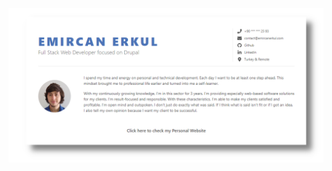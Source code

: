 [![Preview](https://raw.githubusercontent.com/emircanerkul/emircanerkul/main/info.png)](https://emircanerkul.com/)
